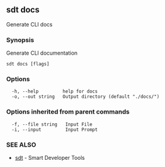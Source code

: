 ## sdt docs

Generate CLI docs

### Synopsis

Generate CLI documentation

```
sdt docs [flags]
```

### Options

```
  -h, --help         help for docs
  -o, --out string   Output directory (default "./docs/")
```

### Options inherited from parent commands

```
  -f, --file string   Input File
  -i, --input         Input Prompt
```

### SEE ALSO

* [sdt](sdt.md)	 - Smart Developer Tools

